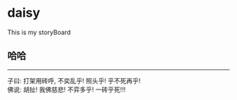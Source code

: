 daisy
=====

This is my storyBoard

## 哈哈
---
子曰: 打架用砖呼, 不奕乱乎! 照头乎! 乎不死再乎! </br>
佛说: 胡扯! 我佛慈悲! 不弈多乎! 一砖乎死!!! 
